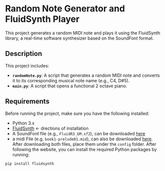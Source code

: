 # Random Note Generator and FluidSynth Player

This project generates a random MIDI note and plays it using the FluidSynth library, a real-time software synthesizer based on the SoundFont format.

## Description

This project includes:
- **`randomNote.py`**: A script that generates a random MIDI note and converts it to its corresponding musical note name (e.g., C4, D#5).
- **`main.py`**: A script that opens a functional 2 octave piano.

## Requirements

Before running the project, make sure you have the following installed:
- Python 3.x
- [FluidSynth](https://ksvi.mff.cuni.cz/~dingle/2019/prog_1/python_music.html) <- drections of installation
- A SoundFont file (e.g., `FluidR3_GM.sf2`), can be downloaded [here](https://keymusician01.s3.amazonaws.com/FluidR3_GM.zip)
- a midi File (e.g. `book1-prelude01.mid`), can also be downloaded [here](https://www.mfiles.co.uk/downloads/book1-prelude01.mid). After downloading both files, place them under the `config` folder.
After following the website, you can install the required Python packages by running:

```bash
pip install fluidsynth
